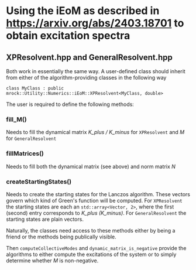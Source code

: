 # Using the iEoM as described in https://arxiv.org/abs/2403.18701 to obtain excitation spectra

## XPResolvent.hpp and GeneralResolvent.hpp
Both work in essentially the same way.
A user-defined class should inherit from either of the algorithm-providing classes in the following way

```
class MyClass : public mrock::Utility::Numerics::iEoM::XPResolvent<MyClass, double>
```

The user is required to define the following methods:

### fill_M()
Needs to fill the dynamical matrix *K_plus / K_minus* for ```XPResolvent``` and *M* for ```GeneralResolvent```

### fillMatrices()
Needs to fill both the dynamical matrix (see above) and norm matrix *N*

### createStartingStates()
Needs to create the starting states for the Lanczos algorithm.
These vectors govern which kind of Green's function will be computed.
For ```XPResolvent``` the starting states are each an ```std::array<Vector, 2>```, 
where the first (second) entry corresponds to *K_plus (K_minus)*.
For ```GeneralResolvent``` the starting states are plain vectors.

Naturally, the classes need access to these methods either by being a friend or the methods being publically visible.

Then ```computeCollectiveModes``` and ```dynamic_matrix_is_negative``` provide the algorithms to either compute the excitations of the system or to simply determine whether *M* is non-negative.